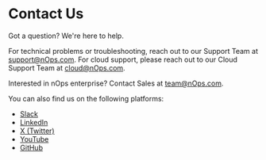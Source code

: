 # Contact Us

Got a question? We're here to help.

For technical problems or troubleshooting, reach out to our Support Team at [support@nOps.com](mailto:support@nOps.com). For cloud support, please reach out to our Cloud Support Team at [cloud@nOps.com](mailto:cloud@nOps.com).

Interested in nOps enterprise? Contact Sales at [team@nOps.com](mailto:team@nOps.com).

You can also find us on the following platforms:

* [Slack](https://nOps.com/join-slack)
* [LinkedIn](https://www.linkedin.com/company/nOps/)
* [X (Twitter)](https://x.com/nOps)
* [YouTube](https://www.youtube.com/@nOps954)
* [GitHub](https://github.com/nOps)
